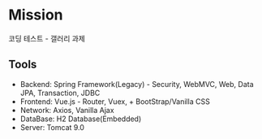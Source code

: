 # Mission
코딩 테스트 - 갤러리 과제


## Tools
- Backend: Spring Framework(Legacy) - Security, WebMVC, Web, Data JPA, Transaction, JDBC
- Frontend: Vue.js - Router, Vuex, + BootStrap/Vanilla CSS
- Network: Axios, Vanilla Ajax
- DataBase: H2 Database(Embedded)
- Server: Tomcat 9.0
